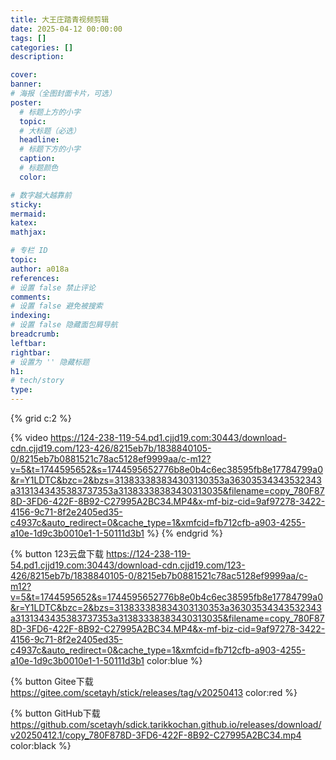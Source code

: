 ```yaml
---
title: 大王庄踏青视频剪辑
date: 2025-04-12 00:00:00
tags: []
categories: []
description: 

cover: 
banner:
# 海报（全图封面卡片，可选）
poster:
  # 标题上方的小字
  topic:
  # 大标题（必选）
  headline:
  # 标题下方的小字
  caption:
  # 标题颜色
  color:

# 数字越大越靠前
sticky:
mermaid:
katex: 
mathjax: 

# 专栏 ID
topic: 
author: a018a
references:
# 设置 false 禁止评论
comments: 
# 设置 false 避免被搜索
indexing: 
# 设置 false 隐藏面包屑导航
breadcrumb: 
leftbar: 
rightbar:
# 设置为 '' 隐藏标题
h1: 
# tech/story
type: 
---
```


{% grid c:2 %}
<!-- cell -->
{% video https://124-238-119-54.pd1.cjjd19.com:30443/download-cdn.cjjd19.com/123-426/8215eb7b/1838840105-0/8215eb7b0881521c78ac5128ef9999aa/c-m12?v=5&t=1744595652&s=1744595652776b8e0b4c6ec38595fb8e17784799a0&r=Y1LDTC&bzc=2&bzs=313833383834303130353a36303534343532343a3131343435383737353a31383338383430313035&filename=copy_780F878D-3FD6-422F-8B92-C27995A2BC34.MP4&x-mf-biz-cid=9af97278-3422-4156-9c71-8f2e2405ed35-c4937c&auto_redirect=0&cache_type=1&xmfcid=fb712cfb-a903-4255-a10e-1d9c3b0010e1-1-50111d3b1 %}
{% endgrid %}

{% button 123云盘下载 https://124-238-119-54.pd1.cjjd19.com:30443/download-cdn.cjjd19.com/123-426/8215eb7b/1838840105-0/8215eb7b0881521c78ac5128ef9999aa/c-m12?v=5&t=1744595652&s=1744595652776b8e0b4c6ec38595fb8e17784799a0&r=Y1LDTC&bzc=2&bzs=313833383834303130353a36303534343532343a3131343435383737353a31383338383430313035&filename=copy_780F878D-3FD6-422F-8B92-C27995A2BC34.MP4&x-mf-biz-cid=9af97278-3422-4156-9c71-8f2e2405ed35-c4937c&auto_redirect=0&cache_type=1&xmfcid=fb712cfb-a903-4255-a10e-1d9c3b0010e1-1-50111d3b1 color:blue %}

{% button Gitee下载 https://gitee.com/scetayh/stick/releases/tag/v20250413 color:red %}

{% button GitHub下载 https://github.com/scetayh/sdick.tarikkochan.github.io/releases/download/v20250412.1/copy_780F878D-3FD6-422F-8B92-C27995A2BC34.mp4 color:black %}